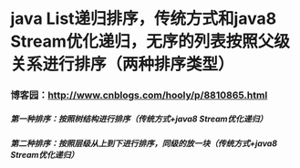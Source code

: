 # java List递归排序，传统方式和java8 Stream优化递归，无序的列表按照父级关系进行排序（两种排序类型）
### 博客园：http://www.cnblogs.com/hooly/p/8810865.html
##### 第一种排序：按照树结构进行排序（传统方式+java8 Stream优化递归）
##### 第二种排序：按照层级从上到下进行排序，同级的放一块（传统方式+java8 Stream优化递归）

